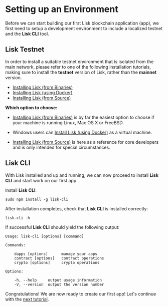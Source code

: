 # Setting up an Environment

Before we can start building our first Lisk blockchain application (app), we first need to setup a development environment to include a localized testnet and the **Lisk CLI** tool.

## Lisk Testnet

In order to install a suitable testnet environment that is isolated from the main network, please refer to one of the following installation tutorials, making sure to install the **testnet** version of Lisk, rather than the **mainnet** version.

* [Installing Lisk (from Binaries)](/documentation?i=lisk-docs/BinaryInstall)
* [Installing Lisk (using Docker)](/documentation?i=lisk-docs/DockerInstall)
* [Installing Lisk (from Source)](/documentation?i=lisk-docs/SourceInstall)

**Which option to choose:**

- [Installing Lisk (from Binaries)](/documentation?i=lisk-docs/BinaryInstall) is by far the easiest option to choose if your machine is running Linux, Mac OS X or FreeBSD.

- Windows users can [Install Lisk (using Docker)](/documentation?i=lisk-docs/DockerInstall) as a virtual machine.

- [Installing Lisk (from Source)](/documentation?i=lisk-docs/SourceInstall) is here as a reference for core developers and is only intended for special circumstances.

## Lisk CLI

With Lisk installed and up and running, we can now proceed to install **Lisk CLI** and start work on our first app.

Install **Lisk CLI**:

```text
sudo npm install -g lisk-cli
```

After installation completes, check that **Lisk CLI** is installed correctly:

```text
lisk-cli -h
```

If successful **Lisk CLI** should yield the following output:

```text
Usage: lisk-cli [options] [command]

Commands:

    dapps [options]      manage your apps
    contract [options]   contract operations
    crypto [options]     crypto operations

Options:

    -h, --help     output usage information
    -V, --version  output the version number
```

Congratulations! We are now ready to create our first app! Let's continue with the [next tutorial](/documentation?i=lisk-dapps-docs/BasicApp).

